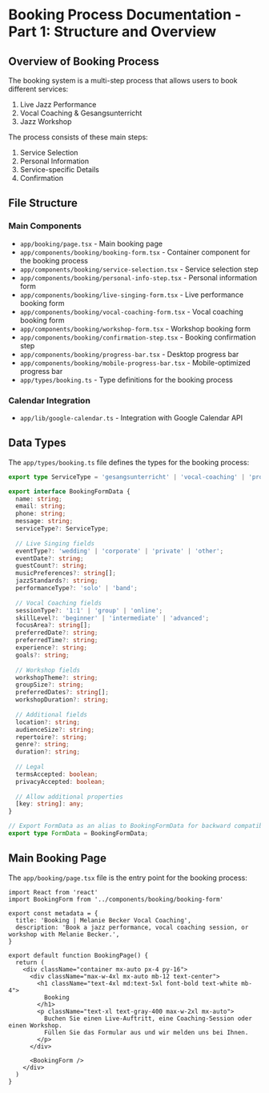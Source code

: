 # Booking Process Documentation - Part 1: Structure and Overview

## Overview of Booking Process

The booking system is a multi-step process that allows users to book different services:
1. Live Jazz Performance
2. Vocal Coaching & Gesangsunterricht
3. Jazz Workshop

The process consists of these main steps:
1. Service Selection
2. Personal Information
3. Service-specific Details
4. Confirmation

## File Structure

### Main Components
- `app/booking/page.tsx` - Main booking page
- `app/components/booking/booking-form.tsx` - Container component for the booking process
- `app/components/booking/service-selection.tsx` - Service selection step
- `app/components/booking/personal-info-step.tsx` - Personal information form
- `app/components/booking/live-singing-form.tsx` - Live performance booking form
- `app/components/booking/vocal-coaching-form.tsx` - Vocal coaching booking form
- `app/components/booking/workshop-form.tsx` - Workshop booking form
- `app/components/booking/confirmation-step.tsx` - Booking confirmation step
- `app/components/booking/progress-bar.tsx` - Desktop progress bar
- `app/components/booking/mobile-progress-bar.tsx` - Mobile-optimized progress bar
- `app/types/booking.ts` - Type definitions for the booking process

### Calendar Integration
- `app/lib/google-calendar.ts` - Integration with Google Calendar API

## Data Types

The `app/types/booking.ts` file defines the types for the booking process:

```typescript
export type ServiceType = 'gesangsunterricht' | 'vocal-coaching' | 'professioneller-gesang' | null;

export interface BookingFormData {
  name: string;
  email: string;
  phone: string;
  message: string;
  serviceType?: ServiceType;
  
  // Live Singing fields
  eventType?: 'wedding' | 'corporate' | 'private' | 'other';
  eventDate?: string;
  guestCount?: string;
  musicPreferences?: string[];
  jazzStandards?: string;
  performanceType?: 'solo' | 'band';
  
  // Vocal Coaching fields
  sessionType?: '1:1' | 'group' | 'online';
  skillLevel?: 'beginner' | 'intermediate' | 'advanced';
  focusArea?: string[];
  preferredDate?: string;
  preferredTime?: string;
  experience?: string;
  goals?: string;
  
  // Workshop fields
  workshopTheme?: string;
  groupSize?: string;
  preferredDates?: string[];
  workshopDuration?: string;
  
  // Additional fields
  location?: string;
  audienceSize?: string;
  repertoire?: string;
  genre?: string;
  duration?: string;
  
  // Legal
  termsAccepted: boolean;
  privacyAccepted: boolean;
  
  // Allow additional properties
  [key: string]: any;
}

// Export FormData as an alias to BookingFormData for backward compatibility
export type FormData = BookingFormData;
```

## Main Booking Page

The `app/booking/page.tsx` file is the entry point for the booking process:

```tsx
import React from 'react'
import BookingForm from '../components/booking/booking-form'

export const metadata = {
  title: 'Booking | Melanie Becker Vocal Coaching',
  description: 'Book a jazz performance, vocal coaching session, or workshop with Melanie Becker.',
}

export default function BookingPage() {
  return (
    <div className="container mx-auto px-4 py-16">
      <div className="max-w-4xl mx-auto mb-12 text-center">
        <h1 className="text-4xl md:text-5xl font-bold text-white mb-4">
          Booking
        </h1>
        <p className="text-xl text-gray-400 max-w-2xl mx-auto">
          Buchen Sie einen Live-Auftritt, eine Coaching-Session oder einen Workshop.
          Füllen Sie das Formular aus und wir melden uns bei Ihnen.
        </p>
      </div>
      
      <BookingForm />
    </div>
  )
}
``` 